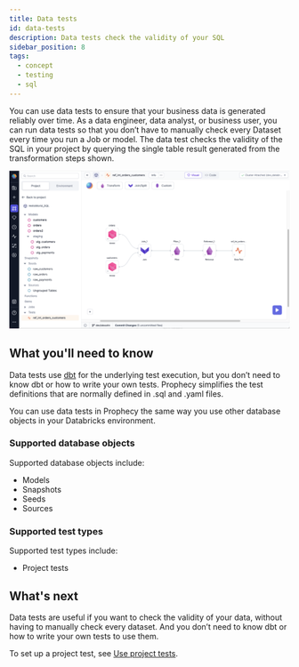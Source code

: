 ```yaml
---
title: Data tests
id: data-tests
description: Data tests check the validity of your SQL
sidebar_position: 8
tags:
  - concept
  - testing
  - sql
---
```


You can use data tests to ensure that your business data is generated reliably over time. As a data engineer, data analyst, or business user, you can run data tests so that you don’t have to manually check every Dataset every time you run a Job or model. The data test checks the validity of the SQL in your project by querying the single table result generated from the transformation steps shown.

![Project test canvas](img/project-test-canvas.png)

## What you'll need to know

Data tests use [dbt](https://docs.getdbt.com/docs/build/data-tests) for the underlying test execution, but you don’t need to know dbt or how to write your own tests. Prophecy simplifies the test definitions that are normally defined in .sql and .yaml files.

You can use data tests in Prophecy the same way you use other database objects in your Databricks environment.

### Supported database objects

Supported database objects include:

- Models
- Snapshots
- Seeds
- Sources

### Supported test types

Supported test types include:

- Project tests

## What's next

Data tests are useful if you want to check the validity of your data, without having to manually check every dataset. And you don’t need to know dbt or how to write your own tests to use them.

To set up a project test, see [Use project tests](/docs/low-code-sql/data-tests/use-project-tests.md).
